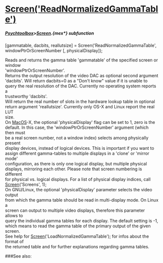 # [Screen('ReadNormalizedGammaTable')](Screen-ReadNormalizedGammaTable) 
##### [Psychtoolbox](Psychtoolbox)>[Screen](Screen).{mex*} subfunction

[gammatable, dacbits, reallutsize] = Screen('ReadNormalizedGammaTable', windowPtrOrScreenNumber [, physicalDisplay]);

Reads and returns the gamma table 'gammatable' of the specified screen or window  
'windowPtrOrScreenNumber'.  
Returns the output resolution of the video DAC as optional second argument  
'dacbits'. Will return dacbits=0 as a "Don't know" value if it is unable to  
query the real resolution of the DAC. Currently no operating system reports a  
trustworthy 'dacbits'.  
Will return the real number of slots in the hardware lookup table in optional  
return argument 'reallutsize'. Currently only OS-X and Linux report the real LUT  
size.  
On [MacOS](MacOS)-X, the optional 'physicalDisplay' flag can be set to 1, zero is the  
default. In this case, the 'windowPtrOrScreenNumber' argument (which then must  
be a real screen number, not a window index) selects among physically present  
display devices, instead of logical devices. This is important if you want to  
assign different gamma-tables to multiple displays in a 'clone' or 'mirror mode'  
configuration, as there is only one logical display, but multiple physical  
displays, mirroring each other. Please note that screen numbering is different  
for physical vs. logical displays. For a list of physical display indices, call  
[Screen](Screen)('Screens', 1);  
On GNU/Linux, the optional 'physicalDisplay' parameter selects the video output  
from which the gamma table should be read in multi-display mode. On Linux a  
screen can output to multiple video displays, therefore this parameter allows to  
query the individual gamma tables for each display. The default setting is -1,  
which means to read the gamma table of the primary output of the given screen.  
See help for [Screen](Screen)('LoadNormalizedGammaTable'); for infos about the format of  
the returned table and for further explanations regarding gamma tables.  


###See also:

